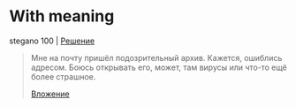 # With meaning

stegano 100 | [Решение](WRITEUP.md)

> Мне на почту пришёл подозрительный архив. Кажется, ошиблись адресом. Боюсь открывать его, может,
> там вирусы или что-то ещё более страшное.
>
> [Вложение](public/to_agent_228.zip)

